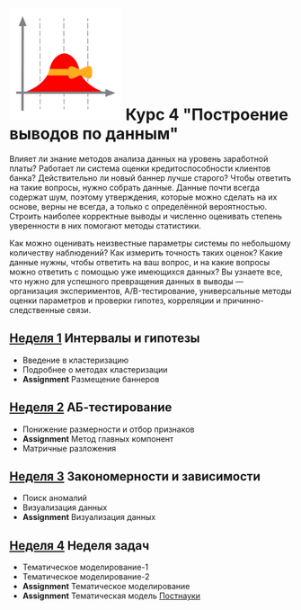 # <img width="200" alt="logo" src="logo.jpg"> Курс 4 "Построение выводов по данным"
Влияет ли знание методов анализа данных на уровень заработной платы? Работает ли система оценки кредитоспособности клиентов банка? Действительно ли новый баннер лучше старого? Чтобы ответить на такие вопросы, нужно собрать данные. Данные почти всегда содержат шум, поэтому утверждения, которые можно сделать на их основе, верны не всегда, а только с определённой вероятностью. Строить наиболее корректные выводы и численно оценивать степень уверенности в них помогают методы статистики. 

Как можно оценивать неизвестные параметры системы по небольшому количеству наблюдений? Как измерить точность таких оценок? Какие данные нужны, чтобы ответить на ваш вопрос, и на какие вопросы можно ответить с помощью уже имеющихся данных? Вы узнаете все, что нужно для успешного превращения данных в выводы — организация экспериментов, A/B-тестирование, универсальные методы оценки параметров и проверки гипотез, корреляции и причинно-следственные связи.

## [Неделя 1](week_1.md) Интервалы и гипотезы
 * Введение в кластеризацию
 * Подробнее о методах кластеризации
 * __Assignment__ Размещение баннеров

## [Неделя 2](week_2.md) АБ-тестирование
 *  Понижение размерности и отбор признаков
 *  __Assignment__ Метод главных компонент
 *  Матричные разложения

## [Неделя 3](week_3.md) Закономерности и зависимости
 * Поиск аномалий
 * Визуализация данных
 * __Assignment__ Визуализация данных
 
## [Неделя 4](week_4.md) Неделя задач
 * Тематическое моделирование-1
 * Тематическое моделирование-2
 * __Assignment__ Тематическое моделирование
 * __Assignment__ Тематическая модель [Постнауки](https://postnauka.ru/)
